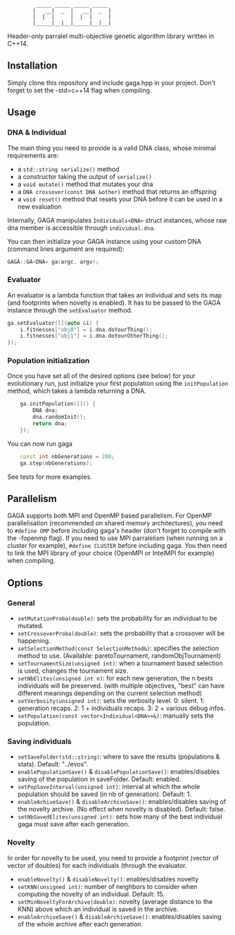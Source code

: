              _____ _____ _____ _____ 
            |   __|  _  |   __|  _  |
            |  |  |     |  |  |     |
            |_____|__|__|_____|__|__|

Header-only parralel multi-objective genetic algorithm library written in C++14.

## Installation
Simply clone this repository and include gaga.hpp in your project. Don't forget to set the -std=c++14 flag when compiling.

## Usage
### DNA & Individual
The main thing you need to provide is a valid DNA class, whose minimal requirements are:
 - a `std::string serialize()` method
 - a constructor taking the output of `serialize()`
 - a `void mutate()` method that mutates your dna
 - a `DNA crossover(const DNA &other)` method that returns an offspring
 - a `void reset()` method that resets your DNA before it can be used in a new evaluation

Internally, GAGA manipulates `Individuals<DNA>` struct instances, whose raw dna member is accessible through `individual.dna`.

You can then initialize your GAGA instance using your custom DNA (command lines argument are required):
```c++
GAGA::GA<DNA> ga(argc, argv);
```

### Evaluator
An evaluator is a lambda function that takes an individual and sets its map (and footprints when novelty is enabled). It has to be passed to the GAGA instance through the `setEvaluator` method.
```c++
ga.setEvaluator([](auto &i) { 
	i.fitnesses["obj0"] = i.dna.doYourThing(); 
	i.fitnesses["obj1"] = i.dna.doYourOtherThing(); 
});
```
### Population initialization
Once you have set all of the desired options (see below) for your evolutionary run, just initialize your first population using the `initPopulation` method, which takes a lambda returning a DNA.

```c++
	ga.initPopulation([]() { 
		DNA dna;
		dna.randomInit();
		return dna; 
	});
```

You can now run gaga
```c++
	const int nbGenerations = 200;
	ga.step(nbGenerations);
```
See tests for more examples.

## Parallelism
GAGA supports both MPI and OpenMP based parallelism. For OpenMP parallelisation (recommended on shared memory architectures), you need to `#define OMP` before including gaga's header (don't forget to compile with the -fopenmp flag).
If you need to use MPI parralelism (when running on a cluster for example), `#define CLUSTER` before including gaga. You then need to link the MPI library of your choice (OpenMPI or IntelMPI for example) when compiling.

## Options
### General
 - `setMutationProba(double)`: sets the probability for an individual to be mutated.
 - `setCrossoverProba(double)`: sets the probability that a crossover will be happening.
 - `setSelectionMethod(const SelectionMethod&)`: specifies the selection method to use. (Available: paretoTournament, randomObjTournament)
 - `setTournamentSize(unsigned int)`: when a tournament based selection is used, changes the tournament size.
 - `setNbElites(unsigned int n)`: for each new generation, the n bests individuals will be preserved. (with multiple objectives, "best" can have different meanings depending on the current selection method) 
 - `setVerbosity(unsigned int)`: sets the verbosity level. 0: silent. 1: generation recaps. 2: 1 + individuals recaps. 3: 2 + various debug infos.
 - `setPopulation(const vector<Individual<DNA>>&)`: manually sets the population.

### Saving individuals
 - `setSaveFolder(std::string)`: where to save the results (populations & stats). Default: "../evos".
 - `enablePopulationSave()` & `disablePopulationSave()`: enables/disables saving of the population in saveFolder. Default: enabled.
 - `setPopSaveInterval(unsigned int)`: interval at which the whole population should be saved (in nb of generation). Default: 1.
 - `enableAchiveSave()` & `disableArchiveSave()`: enables/disables saving of the novelty archive. (No effect when novelty is disabled). Default: false.
 - `setNbSavedElites(unsigned int)`: sets how many of the best individual gaga must save after each generation.

### Novelty
In order for novelty to be used, you need to provide a footprint (vector of vector of doubles) for each individuals (through the evaluator.
 - `enableNovelty()` & `disableNovelty()`: enables/disables novelty
 - `setKNN(unsigned int)`: number of neighbors to consider when computing the novelty of an individual. Default: 15.
 - `setMinNoveltyForArchive(double)`: novelty (average distance to the KNN) above which an individual is saved in the archive.
 - `enableArchiveSave()` & `disableArchiveSave()`: enables/disables saving of the whole archive after each generation.
